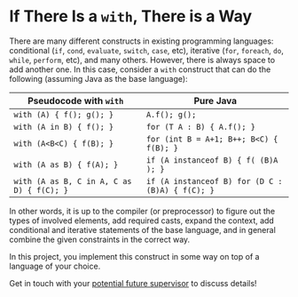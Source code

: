 # If There Is a `with`, There is a Way

There are many different constructs in existing programming languages: conditional (`if`, `cond`, `evaluate`, `switch`, `case`, etc), iterative (`for`, `foreach`, `do`, `while`, `perform`, etc), and many others. However, there is always space to add another one. In this case, consider a `with` construct that can do the following (assuming Java as the base language):

| Pseudocode with `with`   | Pure Java |
|--------------------------|-----------|
| `with (A) { f(); g(); }` | `A.f(); g();` |
| `with (A in B) { f(); }` | `for (T A : B) { A.f(); }` |
| `with (A<B<C) { f(B); }` | `for (int B = A+1; B++; B<C) { f(B); }` |
| `with (A as B) { f(A); }` | `if (A instanceof B) { f( (B)A ); }` |
| `with (A as B, C in A, C as D) { f(C); }` | `if (A instanceof B) for (D C : (B)A) { f(C); }` |

In other words, it is up to the compiler (or preprocessor) to figure out the types of involved elements, add required casts, expand the context, add conditional and iterative statements of the base language, and in general combine the given constraints in the correct way.

In this project, you implement this construct in some way on top of a language of your choice.

Get in touch with your [potential future supervisor](mailto:v.zaytsev@utwente.nl) to discuss details!
